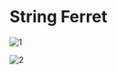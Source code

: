 # String Ferret

![1](https://github.com/Rainier-MSFT/String_Ferret/assets/6311098/132486ea-0802-4d2a-a10c-a7c7aa565aa0)

![2](https://github.com/Rainier-MSFT/String_Ferret/assets/6311098/6e4828dd-42b2-4e0e-a30f-7ed3d3453948)


